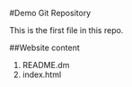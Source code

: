 #Demo Git Repository 

This is the first file in this repo.

##Website content

1. README.dm 
2. index.html




